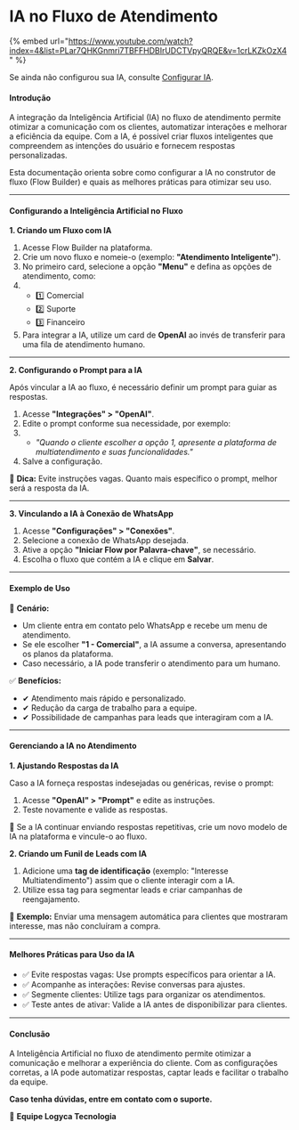 # IA no Fluxo de Atendimento



{% embed url="https://www.youtube.com/watch?index=4&list=PLar7QHKGnmri7TBFFHDBIrUDCTVpyQRQE&v=1crLKZkOzX4" %}

Se ainda não configurou sua IA, consulte [Configurar IA](../inteligencia-artificial/configuracao-da-inteligencia-artificial.md).

#### Introdução

A integração da Inteligência Artificial (IA) no fluxo de atendimento permite otimizar a comunicação com os clientes, automatizar interações e melhorar a eficiência da equipe. Com a IA, é possível criar fluxos inteligentes que compreendem as intenções do usuário e fornecem respostas personalizadas.

Esta documentação orienta sobre como configurar a IA no construtor de fluxo (Flow Builder) e quais as melhores práticas para otimizar seu uso.

***

#### Configurando a Inteligência Artificial no Fluxo

**1. Criando um Fluxo com IA**

1. Acesse Flow Builder na plataforma.
2. Crie um novo fluxo e nomeie-o (exemplo: **"Atendimento Inteligente"**).
3. No primeiro card, selecione a opção **"Menu"** e defina as opções de atendimento, como:
4.
   * 1️⃣ Comercial
   * 2️⃣ Suporte
   * 3️⃣ Financeiro
5. Para integrar a IA, utilize um card de **OpenAI** ao invés de transferir para uma fila de atendimento humano.

***

**2. Configurando o Prompt para a IA**

Após vincular a IA ao fluxo, é necessário definir um prompt para guiar as respostas.

1. Acesse **"Integrações" > "OpenAI"**.
2. Edite o prompt conforme sua necessidade, por exemplo:
3.
   * _"Quando o cliente escolher a opção 1, apresente a plataforma de multiatendimento e suas funcionalidades."_
4. Salve a configuração.

📌 **Dica:** Evite instruções vagas. Quanto mais específico o prompt, melhor será a resposta da IA.

***

**3. Vinculando a IA à Conexão de WhatsApp**

1. Acesse **"Configurações" > "Conexões"**.
2. Selecione a conexão de WhatsApp desejada.
3. Ative a opção **"Iniciar Flow por Palavra-chave"**, se necessário.
4. Escolha o fluxo que contém a IA e clique em **Salvar**.

***

#### Exemplo de Uso

📌 **Cenário:**

* Um cliente entra em contato pelo WhatsApp e recebe um menu de atendimento.
* Se ele escolher **"1 - Comercial"**, a IA assume a conversa, apresentando os planos da plataforma.
* Caso necessário, a IA pode transferir o atendimento para um humano.

✅ **Benefícios:**

* ✔ Atendimento mais rápido e personalizado.
* ✔ Redução da carga de trabalho para a equipe.
* ✔ Possibilidade de campanhas para leads que interagiram com a IA.

***

#### Gerenciando a IA no Atendimento

**1. Ajustando Respostas da IA**

Caso a IA forneça respostas indesejadas ou genéricas, revise o prompt:

1. Acesse **"OpenAI" > "Prompt"** e edite as instruções.
2. Teste novamente e valide as respostas.

📌 Se a IA continuar enviando respostas repetitivas, crie um novo modelo de IA na plataforma e vincule-o ao fluxo.

**2. Criando um Funil de Leads com IA**

1. Adicione uma **tag de identificação** (exemplo: "Interesse Multiatendimento") assim que o cliente interagir com a IA.
2. Utilize essa tag para segmentar leads e criar campanhas de reengajamento.

🔹 **Exemplo:** Enviar uma mensagem automática para clientes que mostraram interesse, mas não concluíram a compra.

***

#### Melhores Práticas para Uso da IA

* ✅ Evite respostas vagas: Use prompts específicos para orientar a IA.
* ✅ Acompanhe as interações: Revise conversas para ajustes.
* ✅ Segmente clientes: Utilize tags para organizar os atendimentos.
* ✅ Teste antes de ativar: Valide a IA antes de disponibilizar para clientes.

***

#### Conclusão

A Inteligência Artificial no fluxo de atendimento permite otimizar a comunicação e melhorar a experiência do cliente. Com as configurações corretas, a IA pode automatizar respostas, captar leads e facilitar o trabalho da equipe.

**Caso tenha dúvidas, entre em contato com o suporte.**

🚀 **Equipe Logyca Tecnologia**
